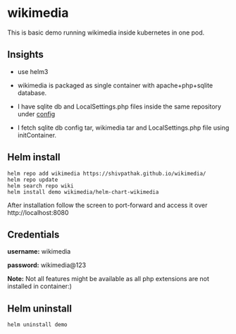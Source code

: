 # wikimedia

This is basic demo running wikimedia inside kubernetes in one pod.

## Insights

- use helm3

- wikimedia is packaged as single container with apache+php+sqlite database.

- I have sqlite db and LocalSettings.php files inside the same repository under [config](./config)

- I fetch sqlite db config tar, wikimedia tar and LocalSettings.php file using initContainer.

## Helm install

```
helm repo add wikimedia https://shivpathak.github.io/wikimedia/
helm repo update
helm search repo wiki
helm install demo wikimedia/helm-chart-wikimedia
```

After installation follow the screen to port-forward and access it over http://localhost:8080


## Credentials

**username:** wikimedia

**password:** wikimedia@123


**Note:** Not all features might be available as all php extensions are not installed in container:)


## Helm uninstall

```
helm uninstall demo
```